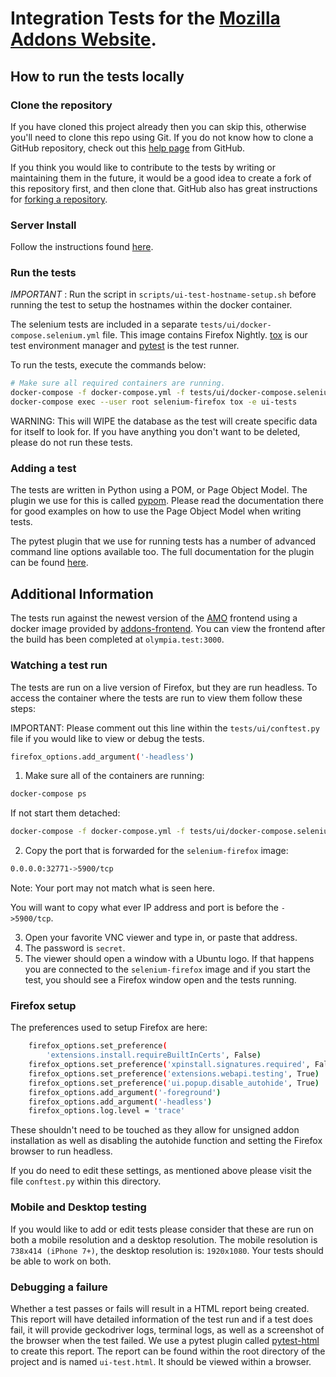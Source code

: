 # Integration Tests for the [Mozilla Addons Website][amo].
## How to run the tests locally
### Clone the repository

If you have cloned this project already then you can skip this, otherwise you'll
need to clone this repo using Git. If you do not know how to clone a GitHub
repository, check out this [help page][git-clone] from GitHub.

If you think you would like to contribute to the tests by writing or maintaining
them in the future, it would be a good idea to create a fork of this repository
first, and then clone that. GitHub also has great instructions for
[forking a repository][git-fork].

### Server Install

Follow the instructions found [here][addons-server-docs].

### Run the tests

*IMPORTANT* : Run the script in ```scripts/ui-test-hostname-setup.sh``` before running the test to setup the hostnames within the docker container.

The selenium tests are included in a separate ``tests/ui/docker-compose.selenium.yml`` file. This image contains Firefox Nightly. [tox][Tox]
is our test environment manager and [pytest][pytest] is the test runner.

To run the tests, execute the commands below:
```sh
# Make sure all required containers are running.
docker-compose -f docker-compose.yml -f tests/ui/docker-compose.selenium.yml up -d
docker-compose exec --user root selenium-firefox tox -e ui-tests
```
WARNING: This will WIPE the database as the test will create specific data for itself to look for.
If you have anything you don't want to be deleted, please do not run these tests.

### Adding a test

The tests are written in Python using a POM, or Page Object Model. The plugin we use for this is called [pypom][pypom]. Please read the documentation there for good examples
on how to use the Page Object Model when writing tests.

The pytest plugin that we use for running tests has a number of advanced command
line options available too. The full documentation for the plugin can be found [here][pytest-selenium].

## Additional Information

The tests run against the newest version of the [AMO][amo] frontend using a docker image provided by [addons-frontend][addons-frontend]. You can view the frontend after the build has been completed at ```olympia.test:3000```.

### Watching a test run

The tests are run on a live version of Firefox, but they are run headless. To access the container where the tests are run to view them follow these steps:

IMPORTANT: Please comment out this line within the ```tests/ui/conftest.py``` file if you would like to view or debug the tests.
```sh
firefox_options.add_argument('-headless')
```

1. Make sure all of the containers are running:
```sh
docker-compose ps
```
If not start them detached:
```sh
docker-compose -f docker-compose.yml -f tests/ui/docker-compose.selenium.yml up -d
```

2. Copy the port that is forwarded for the ```selenium-firefox``` image:
```sh
0.0.0.0:32771->5900/tcp
```
Note: Your port may not match what is seen here.

You will want to copy what ever IP address and port is before the ```->5900/tcp```.

3. Open your favorite VNC viewer and type in, or paste that address.
4. The password is ```secret```.
5. The viewer should open a window with a Ubuntu logo. If that happens you are connected to the ```selenium-firefox``` image and if you start the test, you should see a Firefox window open and the tests running.

### Firefox setup

The preferences used to setup Firefox are here:
```sh
    firefox_options.set_preference(
        'extensions.install.requireBuiltInCerts', False)
    firefox_options.set_preference('xpinstall.signatures.required', False)
    firefox_options.set_preference('extensions.webapi.testing', True)
    firefox_options.set_preference('ui.popup.disable_autohide', True)
    firefox_options.add_argument('-foreground')
    firefox_options.add_argument('-headless')
    firefox_options.log.level = 'trace'
```
These shouldn't need to be touched as they allow for unsigned addon installation as well as
disabling the autohide function and setting the Firefox browser to run headless.

If you do need to edit these settings, as mentioned above please visit the file ```conftest.py``` within this directory.

### Mobile and Desktop testing

If you would like to add or edit tests please consider that these are run on both a mobile resolution and a desktop resolution. The mobile resolution is ```738x414 (iPhone 7+)```, the desktop resolution is: ```1920x1080```. Your tests should be able to work on both.


### Debugging a failure

Whether a test passes or fails will result in a HTML report being created. This report will have detailed information of the test run and if a test does fail, it will provide geckodriver logs, terminal logs, as well as a screenshot of the browser when the test failed. We use a pytest plugin called [pytest-html][pytest-html] to create this report. The report can be found within the root directory of the project and is named ```ui-test.html```. It should be viewed within a browser.

[amo]: https://addons.mozilla.org
[addons-frontend]: https://github.com/mozilla/addons-frontend/
[addons-server-docs]: https://addons-server.readthedocs.io/en/latest/topics/install/docker.html
[flake8]: http://flake8.pycqa.org/en/latest/
[git-clone]: https://help.github.com/articles/cloning-a-repository/
[git-fork]: https://help.github.com/articles/fork-a-repo/
[geckodriver]: https://github.com/mozilla/geckodriver/releases/tag/v0.19.1
[pypom]: http://pypom.readthedocs.io/en/latest/
[pytest]: https://docs.pytest.org/en/latest/
[pytest-html]: https://github.com/pytest-dev/pytest-html
[pytest-selenium]: http://pytest-selenium.readthedocs.org/
[Selenium]: http://selenium-python.readthedocs.io/index.html
[selenium-api]: http://selenium-python.readthedocs.io/locating-elements.html
[Tox]: http://tox.readthedocs.io/
